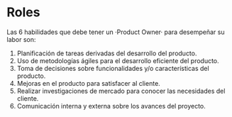 # Roles
Las 6 habilidades que debe tener un ·Product Owner· para desempeñar su labor son:
‍

1. Planificación de tareas derivadas del desarrollo del producto.
2. Uso de metodologías ágiles para el desarrollo eficiente del producto.
3. Toma de decisiones sobre funcionalidades y/o características del producto.
4. Mejoras en el producto para satisfacer al cliente.
5. Realizar investigaciones de mercado para conocer las necesidades del cliente.
6. Comunicación interna y externa sobre los avances del proyecto.
